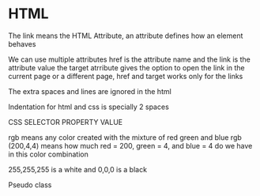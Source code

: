 # HTML
The link means the HTML Attribute, an attribute defines how an element behaves  

We can use multiple attributes href is the attribute name and the link is the attribute value
the target atrribute gives the option to open the link in the current page or a different page, href and target
works only for the links

The extra spaces and lines are ignored in the html

Indentation for html and css is specially 2 spaces

CSS SELECTOR PROPERTY VALUE

rgb means any color created with the mixture of red green and blue 
rgb (200,4,4) means how much red = 200, green = 4, and blue = 4 do we have in this color combination

255,255,255 is a white and 0,0,0 is a black

Pseudo class